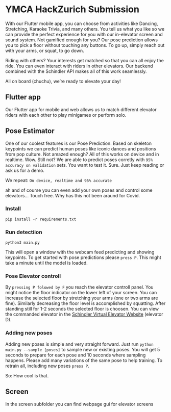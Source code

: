 # YMCA HackZurich Submission

With our Flutter mobile app, you can choose from activities like Dancing, Stretching, Karaoke  Trivia, and many others.
You tell us what you like so we can provide the perfect experience for you with our in-elevator screen and sound system. 
Not gamified enough for you? Our pose prediction allows you to pick a floor without touching any buttons. To go up, simply reach out with your arms, or squat, to go down.

Riding with others? Your interests get matched so that you can all enjoy the ride. You can even interact with riders in other elevators.
Our backend combined with the Schindler API  makes all of this work seamlessly.

All on board (chuchu), we’re ready to elevate your day!

## Flutter app

Our Flutter app for mobile and web allows us to match different elevator riders with each other to play minigames or perform solo. 


## Pose Estimator

One of our coolest features is our Pose Prediction. Based on skeleton keypoints we can predict human poses like iconic dances and positions from pop culture. Not amazed enough? All of this works on device and in realtime. Wow. Still not? We are able to predict poses corretly with `95% accuracy on validation` sets. You want to test it. Sure. Just keep reading or ask us for a demo. 

We repeat: `On device, realtime and 95% accurate`

ah and of course you can even add your own poses and control some elevators... Touch free. Why has this not been araund for Covid.

### Install 
``` pip install -r requirements.txt ```

### Run detectiion

``` python3 main.py ```

This will open a window with the webcam feed predicting and showing keypoints. To get started with pose predictions please `press P`. This might take a minute until the model is loaded. 

### Pose Elevator controll

By `pressing P folowed by F` you reach the elevator controll panel. You might notice the floor indicator on the lower left of your screen. You can increase the selected floor by stretching your arms (one or two arms are fine). Similarly decreasing the floor level is accomplished by squatting. After standing still for 1-2 seconds the selected floor is choosen. You can view the commanded elevator in the [Schindler Virtual Elevator Website](https://hack1.myport.guide/ui/paas/lift) (elevator D). 


### Adding new poses

Adding new poses is simple and very straight forward. Just run ```python main.py --sample [poses]``` to sample new or existing poses. You will get 5 seconds to prepare for each pose and 10 seconds where sampling happens. Please add many variations of the same pose to help training. To retrain all, including new poses `press P`. 

So: How cool is that.

## Screen
In the screen subfolder you can find webpage gui for elevator screens
